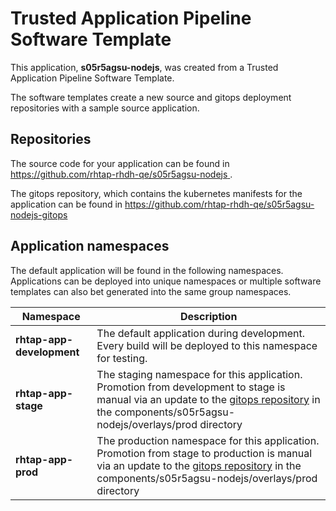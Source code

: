 # Trusted Application Pipeline Software Template

This application, **s05r5agsu-nodejs**, was created from a Trusted Application Pipeline Software Template.

The software templates create a new source and gitops deployment repositories with a sample source application. 

## Repositories

The source code for your application can be found in [https://github.com/rhtap-rhdh-qe/s05r5agsu-nodejs ](https://github.com/rhtap-rhdh-qe/s05r5agsu-nodejs ).
 
The gitops repository, which contains the kubernetes manifests for the application can be found in 
[https://github.com/rhtap-rhdh-qe/s05r5agsu-nodejs-gitops ](https://github.com/rhtap-rhdh-qe/s05r5agsu-nodejs-gitops ) 

## Application namespaces 

The default application will be found in the following namespaces. Applications can be deployed into unique namespaces or multiple software templates can also bet generated into the same group namespaces.  

|  Namespace   |  Description   |  
| -------- | -------- |   
| **rhtap-app-development** | The default application during development. Every build will be deployed to this namespace for testing. | 
| **rhtap-app-stage** | The staging namespace for this application. Promotion from development to stage is manual via an update to the [gitops repository](https://github.com/rhtap-rhdh-qe/s05r5agsu-nodejs-gitops ) in the components/s05r5agsu-nodejs/overlays/prod directory |  
| **rhtap-app-prod** | The production namespace for this application. Promotion from stage to production is manual via an update to the [gitops repository](https://github.com/rhtap-rhdh-qe/s05r5agsu-nodejs-gitops ) in the components/s05r5agsu-nodejs/overlays/prod directory | 